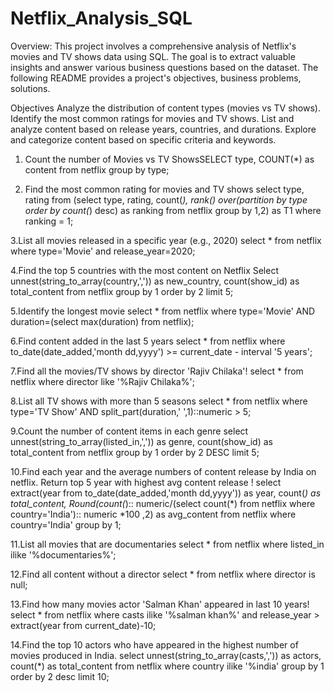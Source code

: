 # Netflix_Analysis_SQL
Overview:
This project involves a comprehensive analysis of Netflix's movies and TV shows data using SQL. The goal is to extract valuable insights and answer various business questions based on the dataset. The following README provides a project's objectives, business problems, solutions.

Objectives
Analyze the distribution of content types (movies vs TV shows).
Identify the most common ratings for movies and TV shows.
List and analyze content based on release years, countries, and durations.
Explore and categorize content based on specific criteria and keywords.

1. Count the number of Movies vs TV ShowsSELECT type,
COUNT(*) as content from netflix
group by type;

2. Find the most common rating for movies and TV shows
select type,
rating
from
(select type,
rating,
count(*),
rank() over(partition by type order by count(*) desc) as ranking
from netflix
group by 1,2) as T1
where
ranking = 1;

3.List all movies released in a specific year (e.g., 2020)
select * from netflix
where type='Movie'
and
release_year=2020;

4.Find the top 5 countries with the most content on Netflix
Select
unnest(string_to_array(country,',')) as new_country,
count(show_id) as total_content from netflix
group by 1
order by 2
limit 5;

5.Identify the longest movie
select * from netflix
where
type='Movie'
AND
duration=(select max(duration) from netflix);

6.Find content added in the last 5 years
select * from netflix
where
to_date(date_added,'month dd,yyyy') >= current_date - interval '5 years';


7.Find all the movies/TV shows by director 'Rajiv Chilaka'!
select * from  netflix
where
director like '%Rajiv Chilaka%';

8.List all TV shows with more than 5 seasons
select * from netflix
where
type='TV Show'
AND
split_part(duration,' ',1)::numeric > 5;

9.Count the number of content items in each genre
select unnest(string_to_array(listed_in,',')) as genre,
count(show_id) as total_content from netflix
group by 1
order by 2 DESC
limit 5;

10.Find each year and the average numbers of content release by India on netflix. Return top 5 year with highest avg content release !
select
extract(year from to_date(date_added,'month dd,yyyy')) as year,
count(*) as total_content,
Round(count(*):: numeric/(select count(*) from netflix where country='India'):: numeric *100
,2) as avg_content
from netflix
where country='India'
group by 1;

11.List all movies that are documentaries
select * from netflix
where
listed_in ilike '%documentaries%';

12.Find all content without a director
select * from netflix
where
director is null;

13.Find how many movies actor 'Salman Khan' appeared in last 10 years!
select * from netflix
where
casts ilike '%salman khan%'
and
release_year > extract(year from current_date)-10;

14.Find the top 10 actors who have appeared in the highest number of movies produced in India.
select unnest(string_to_array(casts,',')) as actors,
count(*) as total_content
from netflix
where country ilike '%india'
group by 1
order by 2 desc
limit 10;

